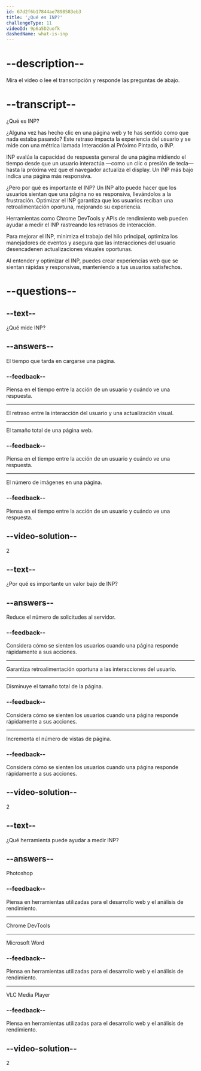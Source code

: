 ```yaml
---
id: 67d2f6b17844ae7898583eb3
title: '¿Qué es INP?'
challengeType: 11
videoId: 9p6a5D2uofk
dashedName: what-is-inp
---
```


# --description--

Mira el video o lee el transcripción y responde las preguntas de abajo.

# --transcript--

¿Qué es INP?

¿Alguna vez has hecho clic en una página web y te has sentido como que nada estaba pasando? Este retraso impacta la experiencia del usuario y se mide con una métrica llamada Interacción al Próximo Pintado, o INP.

INP evalúa la capacidad de respuesta general de una página midiendo el tiempo desde que un usuario interactúa —como un clic o presión de tecla— hasta la próxima vez que el navegador actualiza el display. Un INP más bajo indica una página más responsiva.

¿Pero por qué es importante el INP? Un INP alto puede hacer que los usuarios sientan que una página no es responsiva, llevándolos a la frustración. Optimizar el INP garantiza que los usuarios reciban una retroalimentación oportuna, mejorando su experiencia.

Herramientas como Chrome DevTools y APIs de rendimiento web pueden ayudar a medir el INP rastreando los retrasos de interacción.

Para mejorar el INP, minimiza el trabajo del hilo principal, optimiza los manejadores de eventos y asegura que las interacciones del usuario desencadenen actualizaciones visuales oportunas.

Al entender y optimizar el INP, puedes crear experiencias web que se sientan rápidas y responsivas, manteniendo a tus usuarios satisfechos.

# --questions--

## --text--

¿Qué mide INP?

## --answers--

El tiempo que tarda en cargarse una página.

### --feedback--

Piensa en el tiempo entre la acción de un usuario y cuándo ve una respuesta.

---

El retraso entre la interacción del usuario y una actualización visual.

---

El tamaño total de una página web.

### --feedback--

Piensa en el tiempo entre la acción de un usuario y cuándo ve una respuesta.

---

El número de imágenes en una página.

### --feedback--

Piensa en el tiempo entre la acción de un usuario y cuándo ve una respuesta.

## --video-solution--

2

## --text--

¿Por qué es importante un valor bajo de INP?

## --answers--

Reduce el número de solicitudes al servidor.

### --feedback--

Considera cómo se sienten los usuarios cuando una página responde rápidamente a sus acciones.

---

Garantiza retroalimentación oportuna a las interacciones del usuario.

---

Disminuye el tamaño total de la página.

### --feedback--

Considera cómo se sienten los usuarios cuando una página responde rápidamente a sus acciones.

---

Incrementa el número de vistas de página.

### --feedback--

Considera cómo se sienten los usuarios cuando una página responde rápidamente a sus acciones.

## --video-solution--

2

## --text--

¿Qué herramienta puede ayudar a medir INP?

## --answers--

Photoshop

### --feedback--

Piensa en herramientas utilizadas para el desarrollo web y el análisis de rendimiento.

---

Chrome DevTools

---

Microsoft Word

### --feedback--

Piensa en herramientas utilizadas para el desarrollo web y el análisis de rendimiento.

---

VLC Media Player

### --feedback--

Piensa en herramientas utilizadas para el desarrollo web y el análisis de rendimiento.

## --video-solution--

2
